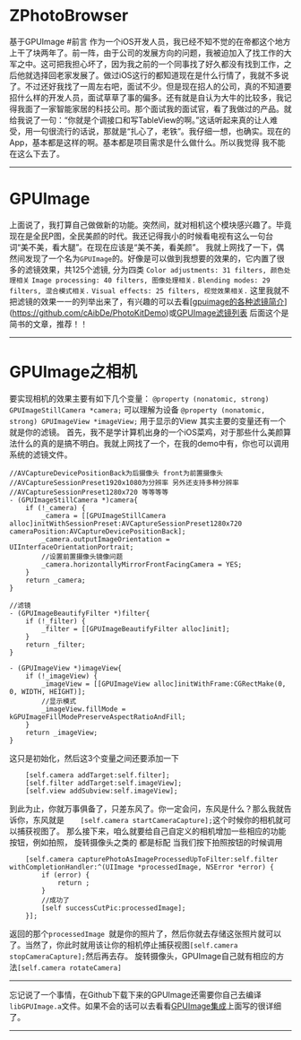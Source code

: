# ZPhotoBrowser
基于GPUImage
#前言
作为一个iOS开发人员，我已经不知不觉的在帝都这个地方上干了块两年了。前一阵，由于公司的发展方向的问题，我被迫加入了找工作的大军之中。这可把我担心坏了，因为我之前的一个同事找了好久都没有找到工作，之后他就选择回老家发展了。做过iOS这行的都知道现在是什么行情了，我就不多说了。不过还好我找了一周左右吧，面试不少。但是现在招人的公司，真的不知道要招什么样的开发人员，面试草草了事的偏多。还有就是自认为大牛的比较多，我记得我面了一家智能家居的科技公司。那个面试我的面试官，看了我做过的产品。就给我说了一句：“你就是个调接口和写TableView的啊。”这话听起来真的让人难受，用一句很流行的话说，那就是“扎心了，老铁”。我仔细一想，也确实。现在的App，基本都是这样的啊。基本都是项目需求是什么做什么。所以我觉得 我不能在这么下去了。
***
# GPUImage
上面说了，我打算自己做做新的功能。突然间，就对相机这个模块感兴趣了。毕竟现在是全民P图，全民美颜的时代。我还记得我小的时候看电视有这么一句台词“美不美，看大腿”。在现在应该是“美不美，看美颜”。
我就上网找了一下，偶然间发现了一个名为`GPUImage`的。好像是可以做到我想要的效果的，它内置了很多的滤镜效果，共125个滤镜, 分为四类
`Color adjustments: 31 filters, 颜色处理相关`
`Image processing: 40 filters, 图像处理相关.`
`Blending modes: 29 filters, 混合模式相关.`
`Visual effects: 25 filters, 视觉效果相关.`
这里我就不把滤镜的效果一一的列举出来了，有兴趣的可以去看[[gpuimage的各种滤镜简介](http://www.cnblogs.com/runner42/p/5672553.html)](https://github.com/cAibDe/PhotoKitDemo)或[GPUImage滤镜列表](http://www.jianshu.com/p/a90a388235a4) 后面这个是简书的文章，推荐！！
***
# GPUImage之相机
要实现相机的效果主要有如下几个变量：
`@property (nonatomic, strong) GPUImageStillCamera *camera;`
可以理解为设备
`@property (nonatomic, strong) GPUImageView *imageView;`
用于显示的View
其实主要的变量还有一个就是你的滤镜。
首先，我不是学计算机出身的一个iOS菜鸡，对于那些什么美颜算法什么的真的是搞不明白。我就上网找了一个，在我的demo中有，你也可以调用系统的滤镜文件。
```objc
//AVCaptureDevicePositionBack为后摄像头 front为前置摄像头
//AVCaptureSessionPreset1920x1080为分辨率 另外还支持多种分辨率
//AVCaptureSessionPreset1280x720 等等等等
- (GPUImageStillCamera *)camera{
    if (!_camera) {
        _camera = [[GPUImageStillCamera alloc]initWithSessionPreset:AVCaptureSessionPreset1280x720 cameraPosition:AVCaptureDevicePositionBack];
        _camera.outputImageOrientation = UIInterfaceOrientationPortrait;
        //设置前置摄像头镜像问题
        _camera.horizontallyMirrorFrontFacingCamera = YES;
    }
    return _camera;
}
```

```objc
//滤镜
- (GPUImageBeautifyFilter *)filter{
    if (!_filter) {
        _filter = [[GPUImageBeautifyFilter alloc]init];
    }
    return _filter;
}
```
```objc
- (GPUImageView *)imageView{
    if (!_imageView) {
        _imageView = [[GPUImageView alloc]initWithFrame:CGRectMake(0, 0, WIDTH, HEIGHT)];
        //显示模式
        _imageView.fillMode = kGPUImageFillModePreserveAspectRatioAndFill;
    }
    return _imageView;
}
```
这只是初始化，然后这3个变量之间还要添加一下
```objc
    [self.camera addTarget:self.filter];
    [self.filter addTarget:self.imageView];
    [self.view addSubview:self.imageView];
```
到此为止，你就万事俱备了，只差东风了。你一定会问，东风是什么？那么我就告诉你，东风就是`    [self.camera startCameraCapture];`这个时候你的相机就可以捕获视图了。
那么接下来，咱么就要给自己自定义的相机增加一些相应的功能按钮，例如拍照， 旋转摄像头之类的 都是标配
当我们按下拍照按钮的时候调用
```objc
    [self.camera capturePhotoAsImageProcessedUpToFilter:self.filter withCompletionHandler:^(UIImage *processedImage, NSError *error) {
        if (error) {
            return ;
        }
        //成功了
        [self successCutPic:processedImage];
    }];
```
返回的那个`processedImage `就是你的照片了，然后你就去存储这张照片就可以了。当然了，你此时就用该让你的相机停止捕获视图`[self.camera stopCameraCapture];`然后再去存。
旋转摄像头，GPUImage自己就有相应的方法`[self.camera rotateCamera]`
***
忘记说了一个事情，在Github下载下来的GPUImage还需要你自己去编译`libGPUImage.a`文件。如果不会的话可以去看看[GPUImage集成](http://www.jianshu.com/p/b7c74c235b0f)上面写的很详细了。
***
